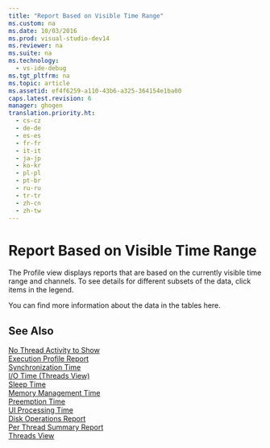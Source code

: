 ```yaml
---
title: "Report Based on Visible Time Range"
ms.custom: na
ms.date: 10/03/2016
ms.prod: visual-studio-dev14
ms.reviewer: na
ms.suite: na
ms.technology: 
  - vs-ide-debug
ms.tgt_pltfrm: na
ms.topic: article
ms.assetid: ef4f6259-a110-43b6-a325-364154e1ba00
caps.latest.revision: 6
manager: ghogen
translation.priority.ht: 
  - cs-cz
  - de-de
  - es-es
  - fr-fr
  - it-it
  - ja-jp
  - ko-kr
  - pl-pl
  - pt-br
  - ru-ru
  - tr-tr
  - zh-cn
  - zh-tw
---
```

# Report Based on Visible Time Range
The Profile view displays reports that are based on the currently visible time range and channels. To see details for different subsets of the data, click items in the legend.  
  
 You can find more information about the data in the tables here.  
  
## See Also  
 [No Thread Activity to Show](../VS_IDE/No-Thread-Activity-to-Show--Threads-View-.md)   
 [Execution Profile Report](../VS_IDE/Execution-Profile-Report.md)   
 [Synchronization Time](../VS_IDE/Synchronization-Time.md)   
 [I/O Time (Threads View)](../VS_IDE/I-O-Time--Threads-View-.md)   
 [Sleep Time](../VS_IDE/Sleep-Time.md)   
 [Memory Management Time](../VS_IDE/Memory-Management-Time.md)   
 [Preemption Time](../VS_IDE/Preemption-Time.md)   
 [UI Processing Time](../VS_IDE/UI-Processing-Time.md)   
 [Disk Operations Report](../VS_IDE/Disk-Operations-Report--Threads-View-.md)   
 [Per Thread Summary Report](../VS_IDE/Per-Thread-Summary-Report.md)   
 [Threads View](../VS_IDE/Threads-View--Parallel-Performance-.md)
